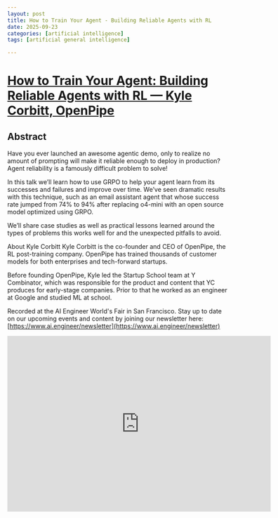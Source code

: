 ```yaml
---
layout: post
title: How to Train Your Agent - Building Reliable Agents with RL
date: 2025-09-23
categories: [artificial intelligence]
tags: [artificial general intelligence]

---
```



# [How to Train Your Agent: Building Reliable Agents with RL — Kyle Corbitt, OpenPipe](https://www.youtube.com/watch?v=kPL-6-9MVyA)


## Abstract

Have you ever launched an awesome agentic demo, only to realize no amount of prompting will make it reliable enough to deploy in production? Agent reliability is a famously difficult problem to solve!

In this talk we’ll learn how to use GRPO to help your agent learn from its successes and failures and improve over time. We’ve seen dramatic results with this technique, such as an email assistant agent that whose success rate jumped from 74% to 94% after replacing o4-mini with an open source model optimized using GRPO.

We’ll share case studies as well as practical lessons learned around the types of problems this works well for and the unexpected pitfalls to avoid.

About Kyle Corbitt
Kyle Corbitt is the co-founder and CEO of OpenPipe, the RL post-training company. OpenPipe has trained thousands of customer models for both enterprises and tech-forward startups.

Before founding OpenPipe, Kyle led the Startup School team at Y Combinator, which was responsible for the product and content that YC produces for early-stage companies. Prior to that he worked as an engineer at Google and studied ML at school.

Recorded at the AI Engineer World's Fair in San Francisco. Stay up to date on our upcoming events and content by joining our newsletter here: [https://www.ai.engineer/newsletter](https://www.ai.engineer/newsletter)

<iframe width="600" height="400" src="https://www.youtube.com/embed/gEDl9C8s_-4?si=mLBMmAQqQCBu4HXO" title="YouTube video player" frameborder="0" allow="accelerometer; autoplay; clipboard-write; encrypted-media; gyroscope; picture-in-picture; web-share" referrerpolicy="strict-origin-when-cross-origin" allowfullscreen></iframe>